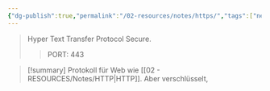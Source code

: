 ```yaml
---
{"dg-publish":true,"permalink":"/02-resources/notes/https/","tags":["netzwerk","it-sicherheit"],"noteIcon":"","updated":"2025-08-26T16:35:04.461+02:00"}
---
```


> Hyper Text Transfer Protocol Secure.
> > PORT: 443

>[!summary] 
>Protokoll für Web wie [[02 - RESOURCES/Notes/HTTP\|HTTP]]. Aber verschlüsselt,

